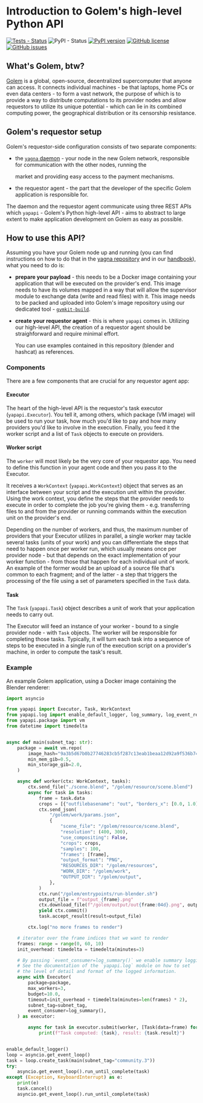# Introduction to Golem's high-level Python API

[![Tests - Status](https://img.shields.io/github/workflow/status/golemfactory/yapapi/Continuous%20integration/master?label=tests)](https://github.com/golemfactory/yapapi/actions?query=workflow%3A%22Continuous+integration%22+branch%3Amaster) ![PyPI - Status](https://img.shields.io/pypi/status/yapapi) [![PyPI version](https://badge.fury.io/py/yapapi.svg)](https://badge.fury.io/py/yapapi) [![GitHub license](https://img.shields.io/github/license/golemfactory/yapapi)](https://github.com/golemfactory/yapapi/blob/master/LICENSE) [![GitHub issues](https://img.shields.io/github/issues/golemfactory/yapapi)](https://github.com/golemfactory/yapapi/issues)

## What's Golem, btw?

[Golem](https://golem.network) is a global, open-source, decentralized supercomputer that anyone can access. It connects individual machines - be that laptops, home PCs or even data centers - to form a vast network, the purpose of which is to provide a way to distribute computations to its provider nodes and allow requestors to utilize its unique potential - which can lie in its combined computing power, the geographical distribution or its censorship resistance.

## Golem's requestor setup

Golem's requestor-side configuration consists of two separate components:

* the [`yagna` daemon](https://github.com/golemfactory/yagna) - your node in the new Golem network, responsible for communication with the other nodes, running the

  market and providing easy access to the payment mechanisms.

* the requestor agent - the part that the developer of the specific Golem application is responsible for.

The daemon and the requestor agent communicate using three REST APIs which `yapapi` - Golem's Python high-level API - aims to abstract to large extent to make application development on Golem as easy as possible.

## How to use this API?

Assuming you have your Golem node up and running \(you can find instructions on how to do that in the [yagna repository](https://github.com/golemfactory/yagna) and in our [handbook](https://handbook.golem.network)\), what you need to do is:

* **prepare your payload** - this needs to be a Docker image containing your application that will be executed on the provider's end. This image needs to have its volumes mapped in a way that will allow the supervisor module to exchange data \(write and  read files\) with it. This image needs to be packed and uploaded into Golem's image repository using our dedicated tool - [`gvmkit-build`](https://pypi.org/project/gvmkit-build/).
* **create your requestor agent** - this is where `yapapi` comes in. Utilizing our high-level API, the creation of a requestor agent should be straighforward and require minimal effort.

  You can use examples contained in this repository \(blender and hashcat\) as references.

### Components

There are a few components that are crucial for any requestor agent app:

#### Executor

The heart of the high-level API is the requestor's task executor \(`yapapi.Executor`\). You tell it, among others, which package \(VM image\) will be used to run your task, how much you'd like to pay and how many providers you'd like to involve in the execution. Finally, you feed it the worker script and a list of `Task` objects to execute on providers.

#### Worker script

The `worker` will most likely be the very core of your requestor app. You need to define this function in your agent code and then you pass it to the Executor.

It receives a `WorkContext` \(`yapapi.WorkContext`\) object that serves as an interface between your script and the execution unit within the provider. Using the work context, you define the steps that the provider needs to execute in order to complete the job you're giving them - e.g. transferring files to and from the provider or running commands within the execution unit on the provider's end.

Depending on the number of workers, and thus, the maximum number of providers that your Executor utilizes in parallel, a single worker may tackle several tasks \(units of your work\) and you can differentiate the steps that need to happen once per worker run, which usually means once per provider node - but that depends on the exact implementation of your worker function - from those that happen for each individual unit of work. An example of the former would be an upload of a source file that's common to each fragment; and of the latter - a step that triggers the processing of the file using a set of parameters specified in the `Task` data.

#### Task

The `Task` \(`yapapi.Task`\) object describes a unit of work that your application needs to carry out.

The Executor will feed an instance of your worker - bound to a single provider node - with `Task` objects. The worker will be responsible for completing those tasks. Typically, it will turn each task into a sequence of steps to be executed in a single run of the execution script on a provider's machine, in order to compute the task's result.

### Example

An example Golem application, using a Docker image containing the Blender renderer:

```python
import asyncio

from yapapi import Executor, Task, WorkContext
from yapapi.log import enable_default_logger, log_summary, log_event_repr
from yapapi.package import vm
from datetime import timedelta


async def main(subnet_tag: str):
    package = await vm.repo(
        image_hash="9a3b5d67b0b27746283cb5f287c13eab1beaa12d92a9f536b747c7ae",
        min_mem_gib=0.5,
        min_storage_gib=2.0,
    )

    async def worker(ctx: WorkContext, tasks):
        ctx.send_file("./scene.blend", "/golem/resource/scene.blend")
        async for task in tasks:
            frame = task.data
            crops = [{"outfilebasename": "out", "borders_x": [0.0, 1.0], "borders_y": [0.0, 1.0]}]
            ctx.send_json(
                "/golem/work/params.json",
                {
                    "scene_file": "/golem/resource/scene.blend",
                    "resolution": (400, 300),
                    "use_compositing": False,
                    "crops": crops,
                    "samples": 100,
                    "frames": [frame],
                    "output_format": "PNG",
                    "RESOURCES_DIR": "/golem/resources",
                    "WORK_DIR": "/golem/work",
                    "OUTPUT_DIR": "/golem/output",
                },
            )
            ctx.run("/golem/entrypoints/run-blender.sh")
            output_file = f"output_{frame}.png"
            ctx.download_file(f"/golem/output/out{frame:04d}.png", output_file)
            yield ctx.commit()
            task.accept_result(result=output_file)

        ctx.log("no more frames to render")

    # iterator over the frame indices that we want to render
    frames: range = range(0, 60, 10)
    init_overhead: timedelta = timedelta(minutes=3)

    # By passing `event_consumer=log_summary()` we enable summary logging.
    # See the documentation of the `yapapi.log` module on how to set
    # the level of detail and format of the logged information.
    async with Executor(
        package=package,
        max_workers=3,
        budget=10.0,
        timeout=init_overhead + timedelta(minutes=len(frames) * 2),
        subnet_tag=subnet_tag,
        event_consumer=log_summary(),
    ) as executor:

        async for task in executor.submit(worker, [Task(data=frame) for frame in frames]):
            print(f"Task computed: {task}, result: {task.result}")


enable_default_logger()
loop = asyncio.get_event_loop()
task = loop.create_task(main(subnet_tag="community.3"))
try:
    asyncio.get_event_loop().run_until_complete(task)
except (Exception, KeyboardInterrupt) as e:
    print(e)
    task.cancel()
    asyncio.get_event_loop().run_until_complete(task)
```


